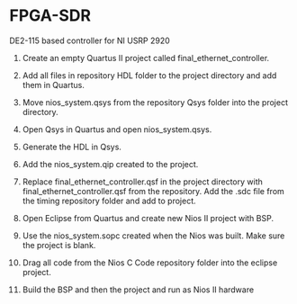 # FPGA-SDR
DE2-115 based controller for NI USRP 2920

1.  Create an empty Quartus II project called final_ethernet_controller.
    
2.  Add all files in repository HDL folder to the project directory and add them in Quartus.
    
3.  Move nios_system.qsys from the repository Qsys folder into the project directory.
    
4.  Open Qsys in Quartus and open nios_system.qsys.
    
5.  Generate the HDL in Qsys.
    
6.  Add the nios_system.qip created to the project.
    
7.  Replace final_ethernet_controller.qsf in the project directory with
    final_ethernet_controller.qsf from the repository. Add the .sdc file
    from the timing repository folder and add to project.
    
8.  Open Eclipse from Quartus and create new Nios II project with BSP.
    
9.  Use the nios_system.sopc created when the Nios was built. Make sure
    the project is blank.
    
10. Drag all code from the Nios C Code repository folder into the eclipse project.

11. Build the BSP and then the project and run as Nios II hardware